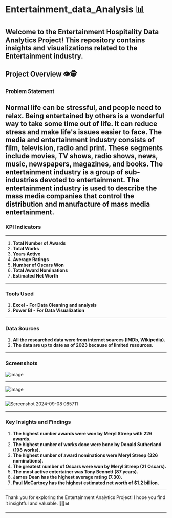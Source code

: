 # Entertainment_data_Analysis 📊

Welcome to the Entertainment Hospitality Data Analytics Project! This repository contains insights and visualizations related to the Entertainment industry.
---
## Project Overview 👁️🕵️

### **Problem Statement**
Normal life can be stressful, and people need to relax. Being entertained by others is a wonderful way to take some time out of life. It can reduce stress and make life's issues easier to face. The media and entertainment industry consists of film, television, radio and print. These segments include movies, TV shows, radio shows, news, music, newspapers, magazines, and books. The entertainment industry is a group of
sub-industries devoted to entertainment. The entertainment industry is used to describe the mass media companies that control the distribution and manufacture of mass media entertainment.
---
### **KPI Indicators**
---
1. **Total Number of Awards**
2. **Total Works**
3. **Years Active**
4. **Average Ratings**
5. **Number of Oscars Won**
6. **Total Award Nominations**
7. **Estimated Net Worth**
---
### **Tools Used**
 
 1. **Excel** **-** **For Data Cleaning and analysis**
 2. **Power BI** **-** **For Data Visualization**
---
### **Data Sources**

1. **All the researched data were from internet sources (IMDb, Wikipedia).**
2. **The data are up to date as of 2023 because of limited resources.**
---
### Screenshots


![image](https://github.com/user-attachments/assets/74342cdb-8a84-4536-8679-f9e63730e408)

---

![image](https://github.com/user-attachments/assets/d8e42a31-a39f-4bd9-b831-304621cb693f)

---

![Screenshot 2024-09-08 085711](https://github.com/user-attachments/assets/7fa715d4-471c-4b5c-a889-555db3e6753b)

---
### **Key Insights and Findings**

1. **The highest number awards were won by Meryl Streep with 226 awards.**
2. **The highest number of works done were bone by Donald Sutherland (198 works).**
3. **The highest number of award nominations were Meryl Streep (326 nominations).**
4. **The greatest number of Oscars were won by Meryl Streep (21 Oscars).**
5. **The most active entertainer was Tony Bennett (87 years).**
6. **James Dean has the highest average rating (7.30).**
7. **Paul McCartney has the highest estimated net worth of $1.2 billion.**

---

Thank you for exploring the Entertainment Analytics Project! I hope you find it insightful and valuable. 🧑‍💼📊

---
